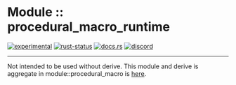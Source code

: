 # Module :: procedural_macro_runtime
[![experimental](https://img.shields.io/badge/stability-experimental-orange.svg)](https://github.com/emersion/stability-badges#experimental) [![rust-status](https://github.com/Wandalen/wTools/actions/workflows/ModuleFormerRuntimePush.yml/badge.svg)](https://github.com/Wandalen/wTools/actions/workflows/ModuleFormerRuntimePush.yml) [![docs.rs](https://img.shields.io/docsrs/procedural_macro_runtime?color=e3e8f0&logo=docs.rs)](https://docs.rs/procedural_macro_runtime) [![discord](https://img.shields.io/discord/872391416519737405?color=eee&logo=discord&logoColor=eee&label=ask)](https://discord.gg/m3YfbXpUUY)

___

Not intended to be used without derive. This module and derive is aggregate in module::procedural_macro is [here](https://github.com/Wandalen/wTools/tree/master/module/rust/procedural_macro).
